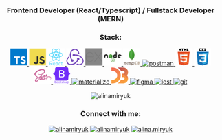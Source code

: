 <h3 align="center">Frontend Developer (React/Typescript) / Fullstack Developer (MERN)</h3>

<h3 align="center">Stack:</h3>
<p align="center"> 
    <a href="https://www.typescriptlang.org/" target="_blank" rel="noreferrer" style={{ textDecoration: 'none !important' }}> 
        <img src="https://raw.githubusercontent.com/devicons/devicon/master/icons/typescript/typescript-original.svg" alt="typescript" width="40" height="40"/> 
    </a>
    <a href="https://developer.mozilla.org/en-US/docs/Web/JavaScript" target="_blank" rel="noreferrer" style={{ textDecoration: 'none !important' }}> 
        <img src="https://raw.githubusercontent.com/devicons/devicon/master/icons/javascript/javascript-original.svg" alt="javascript" width="40" height="40"/> 
    </a>
    <a href="https://reactjs.org/" target="blank" rel="noreferrer" style={{ textDecoration: 'none !important' }}> 
        <img src="https://raw.githubusercontent.com/devicons/devicon/master/icons/react/react-original-wordmark.svg" alt="react" width="40" height="40"/>
    </a> 
    <a href="https://redux.js.org" target="_blank" rel="noreferrer" style={{ textDecoration: 'none !important' }}> 
        <img src="https://raw.githubusercontent.com/devicons/devicon/master/icons/redux/redux-original.svg" alt="redux" width="40" height="40"/> 
    </a> 
    <a href="https://expressjs.com" target="_blank" rel="noreferrer" style={{ textDecoration: 'none !important' }}> 
        <img style="filter:invert(48%);" src="https://raw.githubusercontent.com/devicons/devicon/master/icons/express/express-original.svg" alt="express" width="40" height="40"/> 
    </a>
    <a href="https://nodejs.org" target="_blank" rel="noreferrer" style={{ textDecoration: 'none !important' }}> 
        <img src="https://raw.githubusercontent.com/devicons/devicon/master/icons/nodejs/nodejs-original-wordmark.svg" alt="nodejs" width="40" height="40"/> 
    </a> 
    <a href="https://www.mongodb.com/" target="_blank" rel="noreferrer" style={{ textDecoration: 'none !important' }}> 
        <img src="https://raw.githubusercontent.com/devicons/devicon/master/icons/mongodb/mongodb-original-wordmark.svg" alt="mongodb" width="40" height="40"/> 
    </a> 
    <a href="https://postman.com" target="_blank" rel="noreferrer" style={{ textDecoration: 'none !important' }}> 
        <img src="https://www.vectorlogo.zone/logos/getpostman/getpostman-icon.svg" alt="postman" width="40" height="40"/> 
    </a>
    <a href="https://www.w3.org/html/" target="_blank" rel="noreferrer" style={{ textDecoration: 'none !important' }}> 
        <img src="https://raw.githubusercontent.com/devicons/devicon/master/icons/html5/html5-original-wordmark.svg" alt="html5" width="40" height="40"/> 
    </a>
    <a href="https://www.w3schools.com/css/" target="_blank" rel="noreferrer" style={{ textDecoration: 'none !important' }}> 
        <img src="https://raw.githubusercontent.com/devicons/devicon/master/icons/css3/css3-original-wordmark.svg" alt="css3" width="40" height="40"/> 
    </a> 
    <a href="https://sass-lang.com" target="_blank" rel="noreferrer" style={{ textDecoration: 'none !important' }}> 
        <img src="https://raw.githubusercontent.com/devicons/devicon/master/icons/sass/sass-original.svg" alt="sass" width="40" height="40"/> 
    </a>
    <a href="https://getbootstrap.com" target="_blank" rel="noreferrer" style={{ textDecoration: 'none !important' }}>
        <img src="https://raw.githubusercontent.com/devicons/devicon/master/icons/bootstrap/bootstrap-plain-wordmark.svg" alt="bootstrap" width="40" height="40"/> 
    </a>
    <a href="https://materializecss.com/" target="_blank" rel="noreferrer" style={{ textDecoration: 'none !important' }}> 
        <img src="https://raw.githubusercontent.com/prplx/svg-logos/5585531d45d294869c4eaab4d7cf2e9c167710a9/svg/materialize.svg" alt="materialize" width="40" height="40"/> 
    </a> 
    <a href="https://d3js.org/" target="_blank" rel="noreferrer" style={{ textDecoration: 'none !important' }}> 
        <img src="https://raw.githubusercontent.com/devicons/devicon/master/icons/d3js/d3js-original.svg" alt="d3js" width="40" height="40"/> 
    </a> 
    <a href="https://www.figma.com/" target="_blank" rel="noreferrer" style={{ textDecoration: 'none !important' }}> 
        <img src="https://www.vectorlogo.zone/logos/figma/figma-icon.svg" alt="figma" width="40" height="40"/> 
    </a>
    <a href="https://jestjs.io" target="_blank" rel="noreferrer" style={{ textDecoration: 'none !important' }}> 
        <img src="https://www.vectorlogo.zone/logos/jestjsio/jestjsio-icon.svg" alt="jest" width="40" height="40"/> 
    </a>
    <a href="https://git-scm.com/" target="_blank" rel="noreferrer" style={{ textDecoration: 'none !important' }}> 
        <img src="https://www.vectorlogo.zone/logos/git-scm/git-scm-icon.svg" alt="git" width="40" height="40"/> 
    </a>
</p>

<p align="center"><img align="center" src="https://github-readme-streak-stats.herokuapp.com/?user=alinamiryuk&theme=dark" alt="alinamiryuk" /></p>

<h3 align="center">Connect with me:</h3>

<p align="center">
    <a href="https://linkedin.com/in/alinamiryuk" target="blank"><img align="center" src="https://raw.githubusercontent.com/rahuldkjain/github-profile-readme-generator/master/src/images/icons/Social/linked-in-alt.svg" alt="alinamiryuk" height="30" width="40" /></a>
    <a href="https://instagram.com/alinamiryuk" target="blank"><img align="center" src="https://raw.githubusercontent.com/rahuldkjain/github-profile-readme-generator/master/src/images/icons/Social/instagram.svg" alt="alinamiryuk" height="30" width="40" /></a>
    <a href="https://fb.com/alina.miryuk" target="blank"><img align="center" src="https://raw.githubusercontent.com/rahuldkjain/github-profile-readme-generator/master/src/images/icons/Social/facebook.svg" alt="alina.miryuk" height="30" width="40" /></a>
</p>
